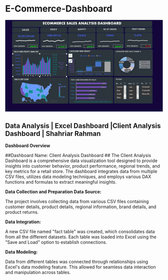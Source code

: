 # E-Commerce-Dashboard

<div align="center">
<img src="https://github.com/Shahriar009/E-Commerce-Dashboard/blob/main/ecomerce%20dashboard.jpg" />
</div>

## Data Analysis | Excel Dashboard |Client Analysis Dashboard  | Shahriar Rahman ## 
**Dashboard Overview**

##Dashboard Name: Client Analysis Dashboard ##
The Client Analysis Dashboard is a comprehensive data visualization tool designed to provide insights into customer behavior, product performance, regional trends, and key metrics for a 
retail store. The dashboard integrates data from multiple CSV files, utilizes data modeling techniques, and employs various DAX functions and formulas to extract meaningful insights.

**Data Collection and Preparation Data Source:**

The project involves collecting data from various CSV files containing customer details, product details, regional information, brand details, and product returns.

**Data Integration:** 

A new CSV file named "fact table" was created, which consolidates data from all the different datasets. Each table was loaded into Excel using the "Save and Load" 
option to establish connections.

**Data Modeling:**

Data from different tables was connected through relationships using Excel's data modeling feature. This allowed for seamless data interaction and manipulation across tables.
